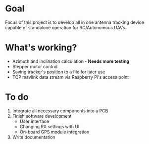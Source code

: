 
# Goal
Focus of this project is to develop all in one antenna tracking device capable of standalone operation for RC/Autonomous UAVs.

# What's working?
- Azimuth and inclination calculation - **Needs more testing**
- Stepper motor control
- Saving tracker's position to a file for later use
- TCP mavlink data stream via Raspberry Pi's access point

# To do

1.  Integrate all necessary components into a PCB
2. Finish software development
	 - User interface
	 -  Changing RX settings with UI
	 - On-board GPS module integration
4. Write documentation
